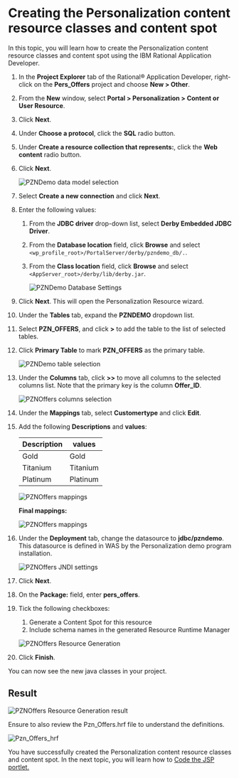 # Creating the Personalization content resource classes and content spot

In this topic, you will learn how to create the Personalization content resource classes and content spot using the IBM Rational Application Developer.

1. In the **Project Explorer** tab of the Rational® Application Developer, right-click on the **Pers_Offers** project and choose **New > Other**.

2. From the **New** window, select **Portal > Personalization > Content or User Resource**.

3. Click **Next**.

4. Under **Choose a protocol**, click the **SQL** radio button.

5. Under **Create a resource collection that represents:**, click the **Web content** radio button.

6. Click **Next**.

    ![PZNDemo data model selection](./images/pzn_offers_data_model_selection.png)  

7. Select **Create a new connection** and click **Next**.

8. Enter the following values:

    1. From the **JDBC driver** drop-down list, select **Derby Embedded JDBC Driver**.

    2. From the **Database location** field, click **Browse** and select ``<wp_profile_root>/PortalServer/derby/pzndemo_db/.``.

    3. From the **Class location** field, click **Browse** and select ``<AppServer_root>/derby/lib/derby.jar``.

       ![PZNDemo Database Settings](./images/RAD_jdbc_settings.png)  

9. Click **Next**. This will open the Personalization Resource wizard.

10. Under the **Tables** tab, expand the **PZNDEMO** dropdown list.

11. Select **PZN_OFFERS**, and click **>** to add the table to the list of selected tables.  

12. Click **Primary Table** to mark **PZN_OFFERS** as the primary table.

    ![PZNDemo table selection](./images/pzn_offers_table_selection.png)  

13. Under the **Columns** tab, click **>>** to move all columns to the selected columns list. Note that the primary key is the column **Offer_ID**.  

    ![PZNOffers columns selection](./images/pzn_offers_columns_selection.png)  

14. Under the **Mappings** tab, select **Customertype** and click **Edit**.  

15. Add the following **Descriptions** and **values**:

    |Description|values|
    |-----------|------|
    |Gold|Gold|
    |Titanium|Titanium|
    |Platinum|Platinum|

    ![PZNOffers mappings](./images/pzn_offers_populate_mapping.png)  

    **Final mappings:**  

    ![PZNOffers mappings](./images/pzn_user_populate_mapping_final.png)  

16. Under the **Deployment** tab, change the datasource to **jdbc/pzndemo**. This datasource is defined in WAS by the Personalization demo program installation.

    ![PZNOffers JNDI settings](./images/pzn_offers_deployment_jndi.png)  

17. Click **Next**.

18. On the **Package:** field, enter **pers_offers**.

19. Tick the following checkboxes:
    1. Generate a Content Spot for this resource
    2. Include schema names in the generated Resource Runtime Manager

    ![PZNOffers Resource Generation](./images/pzn_offers_resource_generation.png)  

20. Click **Finish**.  

You can now see the new java classes in your project.  

## Result

![PZNOffers Resource Generation result](./images/pznoffers_resource_generation_results.png)  

Ensure to also review the Pzn_Offers.hrf file to understand the definitions.

![Pzn_Offers_hrf](./images/Pzn_Offers_hrf_definitions.png)

You have successfully created the Personalization content resource classes and content spot. In the next topic, you will learn how to [Code the JSP portlet.](./pzn_demo_finish_coding_portlet_jsp.md)
